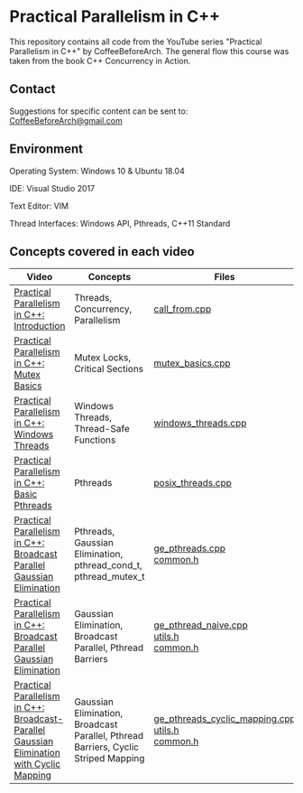 # Practical Parallelism in C++
This repository contains all code from the YouTube series "Practical Parallelism in C++" by CoffeeBeforeArch. The general flow this course was taken from the book C++ Concurrency in Action.

## Contact

Suggestions for specific content can be sent to: CoffeeBeforeArch@gmail.com


## Environment 
Operating System: Windows 10 & Ubuntu 18.04

IDE: Visual Studio 2017

Text Editor: VIM

Thread Interfaces: Windows API, Pthreads, C++11 Standard

## Concepts covered in each video
| Video | Concepts | Files |
| ----- | -------- | ----- |
|<a href=https://youtu.be/diEAEFly9ak>Practical Parallelism in C++: Introduction </a>| Threads, Concurrency, Parallelism | <a href=https://github.com/CoffeeBeforeArch/practical_parallelism_in_cpp/blob/master/intro/intro/call_from.cpp>call_from.cpp</a> |
|<a href=https://youtu.be/V9zrbR_OzIA>Practical Parallelism in C++: Mutex Basics </a>| Mutex Locks, Critical Sections | <a href=https://github.com/CoffeeBeforeArch/practical_parallelism_in_cpp/blob/master/lock_basics/lock_basics/lock_basics.cpp>mutex_basics.cpp</a> |
|<a href=https://youtu.be/vJMj7-yxAfQ>Practical Parallelism in C++: Windows Threads </a>| Windows Threads, Thread-Safe Functions | <a href=https://github.com/CoffeeBeforeArch/practical_parallelism_in_cpp/blob/master/windows_threads/windows_threads/windows_threads.cpp>windows_threads.cpp</a> |
|<a href=https://youtu.be/vJMj7-yxAfQ>Practical Parallelism in C++: Basic Pthreads </a>| Pthreads | <a href=https://github.com/CoffeeBeforeArch/practical_parallelism_in_cpp/blob/master/pthreads/posix_threads.cpp>posix_threads.cpp</a> |
|<a href=https://youtu.be/vJMj7-yxAfQ>Practical Parallelism in C++: Broadcast Parallel Gaussian Elimination </a>| Pthreads, Gaussian Elimination, pthread_cond_t, pthread_mutex_t | <a href=https://github.com/CoffeeBeforeArch/practical_parallelism_in_cpp/blob/master/parallel_algorithms/gaussian_elimination/pthreads/ge_pthreads.cpp>ge_pthreads.cpp</a><br><a href=https://github.com/CoffeeBeforeArch/practical_parallelism_in_cpp/blob/master/parallel_algorithms/gaussian_elimination/common/common.h>common.h</a> |
|<a href=https://youtu.be/6WN-fHN5O7s>Practical Parallelism in C++: Broadcast Parallel Gaussian Elimination </a>| Gaussian Elimination, Broadcast Parallel, Pthread Barriers | <a href=https://github.com/CoffeeBeforeArch/practical_parallelism_in_cpp/blob/master/parallel_algorithms/gaussian_elimination/pthreads/naive/ge_pthreads_naive.cpp>ge_pthread_naive.cpp</a><br><a href=https://github.com/CoffeeBeforeArch/practical_parallelism_in_cpp/blob/master/parallel_algorithms/gaussian_elimination/pthreads/naive/utils.h>utils.h</a><br><a href=https://github.com/CoffeeBeforeArch/practical_parallelism_in_cpp/blob/master/parallel_algorithms/gaussian_elimination/common/common.h>common.h</a> |
|<a href=https://youtu.be/SPuBFkcUURY>Practical Parallelism in C++: Broadcast-Parallel Gaussian Elimination with Cyclic Mapping </a>| Gaussian Elimination, Broadcast Parallel, Pthread Barriers, Cyclic Striped Mapping | <a href=https://github.com/CoffeeBeforeArch/practical_parallelism_in_cpp/blob/master/parallel_algorithms/gaussian_elimination/pthreads/cyclic_striped_mapping/ge_pthreads_cyclic_mapping.cpp>ge_pthreads_cyclic_mapping.cpp</a><br><a href=https://github.com/CoffeeBeforeArch/practical_parallelism_in_cpp/blob/master/parallel_algorithms/gaussian_elimination/pthreads/naive/utils.h>utils.h</a><br><a href=https://github.com/CoffeeBeforeArch/practical_parallelism_in_cpp/blob/master/parallel_algorithms/gaussian_elimination/common/common.h>common.h</a> |
